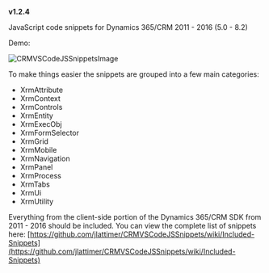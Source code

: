 **v1.2.4**

JavaScript code snippets for Dynamics 365/CRM 2011 - 2016 (5.0 - 8.2)

Demo:

![CRMVSCodeJSSnippetsImage](https://github.com/jlattimer/CRMVSCodeJSSnippets/blob/master/extras/VsCodeSnippets.gif?raw=true, "CRMVSCodeJSSnippetsImage")

To make things easier the snippets are grouped into a few main categories:

* XrmAttribute
* XrmContext
* XrmControls
* XrmEntity
* XrmExecObj
* XrmFormSelector
* XrmGrid
* XrmMobile
* XrmNavigation
* XrmPanel
* XrmProcess
* XrmTabs
* XrmUi
* XrmUtility

Everything from the client-side portion of the Dynamics 365/CRM SDK from 2011 - 2016 should be included. You can view the complete list of snippets here:
[https://github.com/jlattimer/CRMVSCodeJSSnippets/wiki/Included-Snippets](https://github.com/jlattimer/CRMVSCodeJSSnippets/wiki/Included-Snippets)
